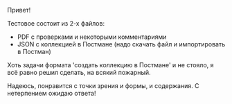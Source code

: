 Привет!

Тестовое состоит из 2-х файлов:

- PDF c проверками и некоторыми комментариями
- JSON c коллекцией в Постмане (надо скачать файл и импортировать в Постман)

Хоть задачи формата 'создать коллекцию в Постмане' и не стояло, я всё равно решил сделать, на всякий пожарный.

Надеюсь, понравится с точки зрения и формы, и содержания. С нетерпением ожидаю ответа!
